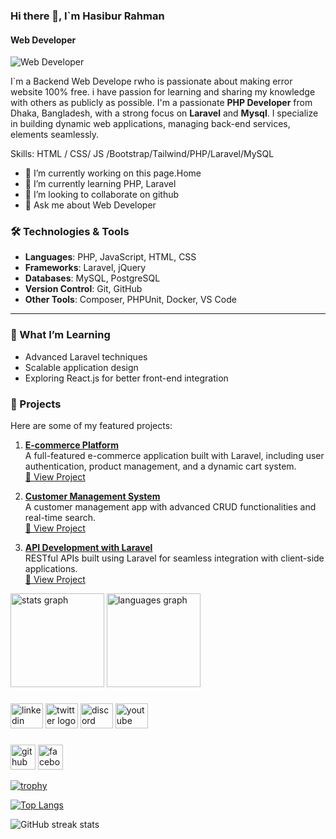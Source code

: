 ### Hi there 👋, I`m Hasibur Rahman
#### Web Developer
![Web Developer](https://arturssmirnovs.github.io/github-profile-readme-generator/images/banner.png)

I`m a Backend Web Develope rwho is passionate about making error website 100% free. i have passion for learning and sharing my knowledge with others as publicly as possible. 
I'm a passionate **PHP Developer** from Dhaka, Bangladesh, with a strong focus on **Laravel** and **Mysql**. I specialize in building dynamic web applications, managing back-end services, elements seamlessly.

Skills:  HTML / CSS/ JS /Bootstrap/Tailwind/PHP/Laravel/MySQL 

- 🔭 I’m currently working on this page.Home 
- 🌱 I’m currently learning PHP, Laravel 
- 👯 I’m looking to collaborate on github 
- 💬 Ask me about Web Developer

### 🛠️ Technologies & Tools
- **Languages**: PHP, JavaScript, HTML, CSS
- **Frameworks**: Laravel, jQuery
- **Databases**: MySQL, PostgreSQL
- **Version Control**: Git, GitHub
- **Other Tools**: Composer, PHPUnit, Docker, VS Code

---

### 🌱 What I’m Learning
- Advanced Laravel techniques
- Scalable application design
- Exploring React.js for better front-end integration

### 🚀 Projects
Here are some of my featured projects:

1. **[E-commerce Platform](#)**  
   A full-featured e-commerce application built with Laravel, including user authentication, product management, and a dynamic cart system.  
   [🔗 View Project](#)  

2. **[Customer Management System](#)**  
   A customer management app with advanced CRUD functionalities and real-time search.  
   [🔗 View Project](#)  

3. **[API Development with Laravel](#)**  
   RESTful APIs built using Laravel for seamless integration with client-side applications.  
   [🔗 View Project](#) 
<div align="left">
 
  <img src="https://github-readme-stats.vercel.app/api?username=emon21&hide_title=false&hide_rank=false&show_icons=true&include_all_commits=true&count_private=true&disable_animations=false&theme=dracula&locale=en&hide_border=false&order=1" height="150" alt="stats graph"  />
  <img src="https://github-readme-stats.vercel.app/api/top-langs?username=emon21&locale=en&hide_title=false&layout=compact&card_width=320&langs_count=5&theme=dracula&hide_border=false&order=2" height="150" alt="languages graph"  />
</div>

###

<div align="left">
  <img src="https://raw.githubusercontent.com/maurodesouza/profile-readme-generator/master/src/assets/icons/social/linkedin/default.svg" width="52" height="40" alt="linkedin logo"  />
  <img src="https://raw.githubusercontent.com/maurodesouza/profile-readme-generator/master/src/assets/icons/social/twitter/default.svg" width="52" height="40" alt="twitter logo"  />
  <img src="https://raw.githubusercontent.com/maurodesouza/profile-readme-generator/master/src/assets/icons/social/discord/default.svg" width="52" height="40" alt="discord logo"  />
  <img src="https://raw.githubusercontent.com/maurodesouza/profile-readme-generator/master/src/assets/icons/social/youtube/default.svg" width="52" height="40" alt="youtube logo"  />
</div>

###


[<img src='https://cdn.jsdelivr.net/npm/simple-icons@3.0.1/icons/github.svg' alt='github' height='40'>](https://github.com/emon21)  [<img src='https://cdn.jsdelivr.net/npm/simple-icons@3.0.1/icons/facebook.svg' alt='facebook' height='40'>](https://www.facebook.com/https://www.facebook.com/emoncse21)  


[![trophy](https://github-profile-trophy.vercel.app/?username=emon21)](https://github.com/ryo-ma/github-profile-trophy)

[![Top Langs](https://github-readme-stats.vercel.app/api/top-langs/?username=emon21)](https://github.com/anuraghazra/github-readme-stats)


![GitHub streak stats](https://streak-stats.demolab.com/?user=emon21)  

